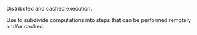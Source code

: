 Distributed and cached execution.

Use to subdivide computations into steps that can be performed remotely and/or cached.
